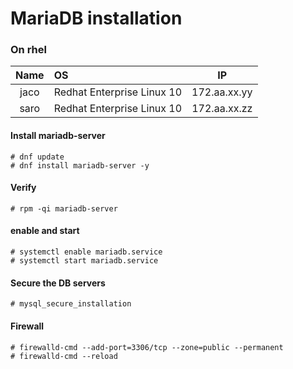 # MariaDB installation

###  On rhel
|Name|OS|IP|
|:---:|:---|:---:|
|jaco|Redhat Enterprise Linux 10|172.aa.xx.yy|
|saro|Redhat Enterprise Linux 10|172.aa.xx.zz|

#### Install mariadb-server
```
# dnf update
# dnf install mariadb-server -y
```

#### Verify
```
# rpm -qi mariadb-server
```

#### enable and start
```
# systemctl enable mariadb.service
# systemctl start mariadb.service
```

#### Secure the DB servers
```
# mysql_secure_installation
```

#### Firewall
```
# firewalld-cmd --add-port=3306/tcp --zone=public --permanent
# firewalld-cmd --reload
```
